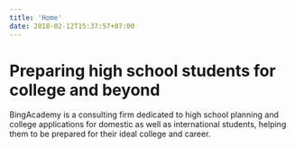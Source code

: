 ```yaml
---
title: 'Home'
date: 2018-02-12T15:37:57+07:00
---
```


# Preparing high school students for college and beyond 

BingAcademy is a consulting firm dedicated to high school planning and college applications for domestic as well as international students, helping them to be prepared for their ideal college and career.  
